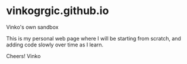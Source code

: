 vinkogrgic.github.io
====================

Vinko's own sandbox

This is my personal web page where I will be starting from scratch, and adding code slowly over time as I learn.

Cheers!
Vinko
